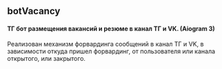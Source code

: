## botVacancy


#### ТГ бот размещения вакансий и резюме в канал ТГ и VK. (Aiogram 3)

Реализован механизм форвардинга сообщений в канал ТГ и VK,
в зависимости откуда пришел форвардинг,
от пользователя или канала открытого, или закрытого.  



